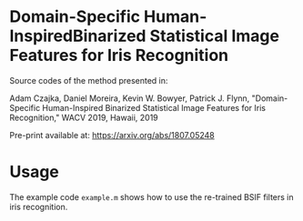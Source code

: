 # Domain-Specific Human-InspiredBinarized Statistical Image Features for Iris Recognition

Source codes of the method presented in:

Adam Czajka, Daniel Moreira, Kevin W. Bowyer, Patrick J. Flynn, "Domain-Specific Human-Inspired Binarized Statistical Image Features for Iris Recognition," WACV 2019, Hawaii, 2019

Pre-print available at: https://arxiv.org/abs/1807.05248

# Usage 

The example code `example.m` shows how to use the re-trained BSIF filters in iris recognition.
